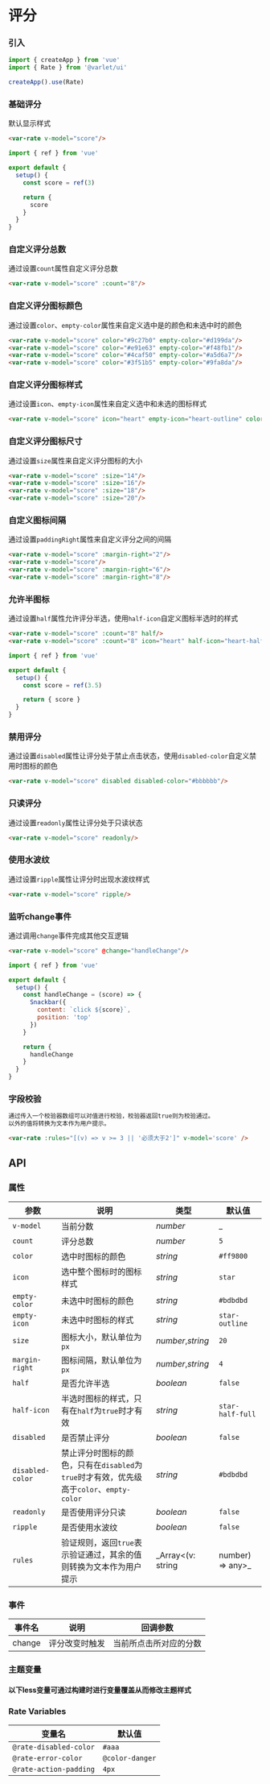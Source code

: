 # 评分

### 引入

```js
import { createApp } from 'vue'
import { Rate } from '@varlet/ui'

createApp().use(Rate)
```

### 基础评分

默认显示样式

```html
<var-rate v-model="score"/>
```

```js
import { ref } from 'vue'

export default {
  setup() {
    const score = ref(3)

    return {
      score
    }
  }
}
```

### 自定义评分总数

通过设置`count`属性自定义评分总数

```html
<var-rate v-model="score" :count="8"/>
```

### 自定义评分图标颜色

通过设置`color`、`empty-color`属性来自定义选中是的颜色和未选中时的颜色

```html
<var-rate v-model="score" color="#9c27b0" empty-color="#d199da"/>
<var-rate v-model="score" color="#e91e63" empty-color="#f48fb1"/>
<var-rate v-model="score" color="#4caf50" empty-color="#a5d6a7"/>
<var-rate v-model="score" color="#3f51b5" empty-color="#9fa8da"/>
```

### 自定义评分图标样式

通过设置`icon`、`empty-icon`属性来自定义选中和未选的图标样式

```html
<var-rate v-model="score" icon="heart" empty-icon="heart-outline" color="red"></var-rate>
```

### 自定义评分图标尺寸

通过设置`size`属性来自定义评分图标的大小

```html
<var-rate v-model="score" :size="14"/>
<var-rate v-model="score" :size="16"/>
<var-rate v-model="score" :size="18"/>
<var-rate v-model="score" :size="20"/>
```

### 自定义图标间隔

通过设置`paddingRight`属性来自定义评分之间的间隔

```html
<var-rate v-model="score" :margin-right="2"/>
<var-rate v-model="score"/>
<var-rate v-model="score" :margin-right="6"/>
<var-rate v-model="score" :margin-right="8"/>
```

### 允许半图标

通过设置`half`属性允许评分半选，使用`half-icon`自定义图标半选时的样式

```html
<var-rate v-model="score" :count="8" half/>
<var-rate v-model="score" :count="8" icon="heart" half-icon="heart-half-full" empty-icon="heart-outline" color="red" half></var-rate>
```

```js
import { ref } from 'vue'

export default {
  setup() {
    const score = ref(3.5)

    return { score }
  }
}
```

### 禁用评分

通过设置`disabled`属性让评分处于禁止点击状态，使用`disabled-color`自定义禁用时图标的颜色

```html
<var-rate v-model="score" disabled disabled-color="#bbbbbb"/>
```

### 只读评分

通过设置`readonly`属性让评分处于只读状态

```html
<var-rate v-model="score" readonly/>
```

### 使用水波纹

通过设置`ripple`属性让评分时出现水波纹样式

```html
<var-rate v-model="score" ripple/>
```

### 监听change事件

通过调用`change`事件完成其他交互逻辑

```html
<var-rate v-model="score" @change="handleChange"/>
```

```js
import { ref } from 'vue'

export default {
  setup() {
    const handleChange = (score) => {
      Snackbar({
        content: `click ${score}`,
        position: 'top'
      })
    }

    return {
      handleChange
    }
  }
}
```

### 字段校验

```html
通过传入一个校验器数组可以对值进行校验，校验器返回true则为校验通过。
以外的值将转换为文本作为用户提示。
```

```html
<var-rate :rules="[(v) => v >= 3 || '必须大于2']" v-model='score' />
```

## API

### 属性

|参数 | 说明 | 类型 | 默认值 |
| ---- | ---- | ---- | ---- |
| `v-model` | 当前分数 | _number_ | _ |
| `count` | 评分总数 | _number_ | `5` |
| `color` | 选中时图标的颜色 | _string_ | `#ff9800`|
| `icon` | 选中整个图标时的图标样式 | _string_ | `star`|
| `empty-color` | 未选中时图标的颜色 | _string_ | `#bdbdbd`|
| `empty-icon` | 未选中时图标的样式 | _string_ | `star-outline`|
| `size` | 图标大小，默认单位为`px` | _number_,_string_ | `20`|
| `margin-right` | 图标间隔，默认单位为`px` | _number_,_string_ | `4`|
| `half` | 是否允许半选 | _boolean_ | `false`|
| `half-icon` | 半选时图标的样式，只有在`half`为`true`时才有效| _string_ | `star-half-full`|
| `disabled` | 是否禁止评分 | _boolean_ | `false`|
| `disabled-color` | 禁止评分时图标的颜色，只有在`disabled`为`true`时才有效，优先级高于`color`、`empty-color`| _string_ | `#bdbdbd`|
| `readonly` | 是否使用评分只读 | _boolean_ | `false`|
| `ripple` | 是否使用水波纹 | _boolean_ | `false`|
| `rules` | 验证规则，返回`true`表示验证通过，其余的值则转换为文本作为用户提示 | _Array<(v: string | number) => any>_ | `-` |

### 事件

| 事件名 | 说明 | 回调参数 |
| ---- | ---- | ---- |
| change | 评分改变时触发| 当前所点击所对应的分数 |

### 主题变量
#### 以下less变量可通过构建时进行变量覆盖从而修改主题样式

### Rate Variables

| 变量名 | 默认值 |
| --- | --- |
| `@rate-disabled-color` | `#aaa` |
| `@rate-error-color` | `@color-danger` |
| `@rate-action-padding` | `4px` |

